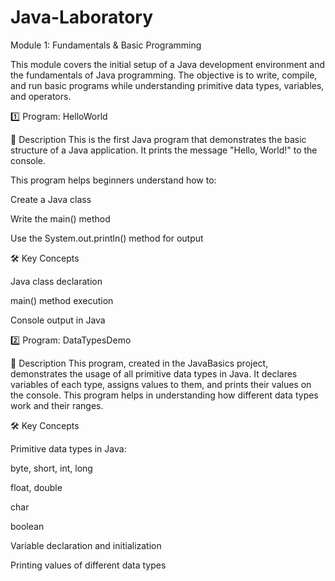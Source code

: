 # Java-Laboratory

Module 1: Fundamentals & Basic Programming

This module covers the initial setup of a Java development environment and the fundamentals of Java programming. The objective is to write, compile, and run basic programs while understanding primitive data types, variables, and operators.

1️⃣ Program: HelloWorld

📖 Description
This is the first Java program that demonstrates the basic structure of a Java application. It prints the message "Hello, World!" to the console.

This program helps beginners understand how to:

  Create a Java class
  
  Write the main() method

Use the System.out.println() method for output

🛠️ Key Concepts

  Java class declaration
  
  main() method execution
  
  Console output in Java

2️⃣ Program: DataTypesDemo

📖 Description
This program, created in the JavaBasics project, demonstrates the usage of all primitive data types in Java.
It declares variables of each type, assigns values to them, and prints their values on the console.
This program helps in understanding how different data types work and their ranges.

🛠️ Key Concepts

Primitive data types in Java:

byte, short, int, long

float, double

char

boolean

Variable declaration and initialization

Printing values of different data types
